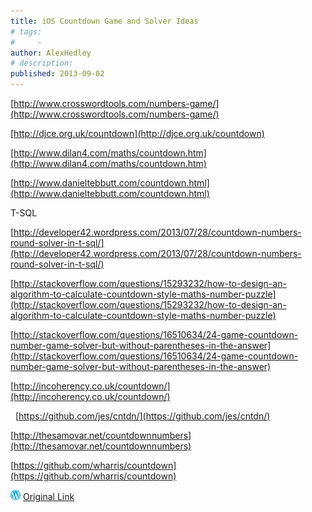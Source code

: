 ```yaml
---
title: iOS Countdown Game and Solver Ideas
# tags:
#     - 
author: AlexHedley
# description: 
published: 2013-09-02
---
```


[http://www.crosswordtools.com/numbers-game/](http://www.crosswordtools.com/numbers-game/)

[http://djce.org.uk/countdown](http://djce.org.uk/countdown)

[http://www.dilan4.com/maths/countdown.htm](http://www.dilan4.com/maths/countdown.htm)

[http://www.danieltebbutt.com/countdown.html](http://www.danieltebbutt.com/countdown.html)

T-SQL

[http://developer42.wordpress.com/2013/07/28/countdown-numbers-round-solver-in-t-sql/](http://developer42.wordpress.com/2013/07/28/countdown-numbers-round-solver-in-t-sql/)

[http://stackoverflow.com/questions/15293232/how-to-design-an-algorithm-to-calculate-countdown-style-maths-number-puzzle](http://stackoverflow.com/questions/15293232/how-to-design-an-algorithm-to-calculate-countdown-style-maths-number-puzzle)

[http://stackoverflow.com/questions/16510634/24-game-countdown-number-game-solver-but-without-parentheses-in-the-answer](http://stackoverflow.com/questions/16510634/24-game-countdown-number-game-solver-but-without-parentheses-in-the-answer)

[http://incoherency.co.uk/countdown/](http://incoherency.co.uk/countdown/)

  [https://github.com/jes/cntdn/](https://github.com/jes/cntdn/)

[http://thesamovar.net/countdownnumbers](http://thesamovar.net/countdownnumbers)

[https://github.com/wharris/countdown](https://github.com/wharris/countdown)

![Wordpress](../images/wordpress.png "Wordpress") [Original Link](https://alexhedley.wordpress.com/2013/09/02/ios-countdown-game-and-solver-ideas/)
